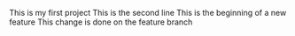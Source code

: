 This is my first project
This is the second line
This is the beginning of a new feature
This change is done on the feature branch